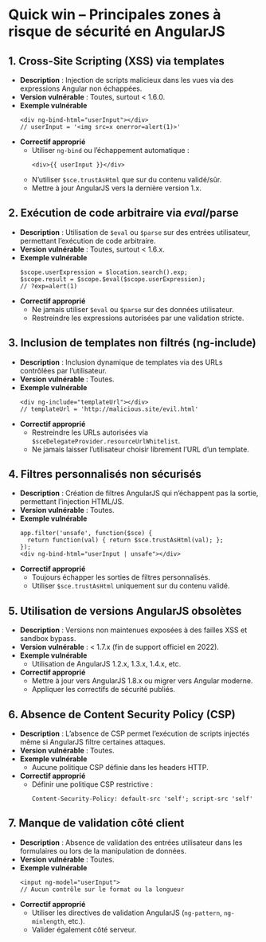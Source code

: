 # Quick win – Principales zones à risque de sécurité en AngularJS

## 1. Cross-Site Scripting (XSS) via templates
- **Description** : Injection de scripts malicieux dans les vues via des expressions Angular non échappées.
- **Version vulnérable** : Toutes, surtout < 1.6.0.
- **Exemple vulnérable**
  ```
  <div ng-bind-html="userInput"></div>
  // userInput = '<img src=x onerror=alert(1)>'
  ```
- **Correctif approprié**
  - Utiliser `ng-bind` ou l’échappement automatique :
    ```
    <div>{{ userInput }}</div>
    ```
  - N’utiliser `$sce.trustAsHtml` que sur du contenu validé/sûr.
  - Mettre à jour AngularJS vers la dernière version 1.x.

## 2. Exécution de code arbitraire via $eval/$parse
- **Description** : Utilisation de `$eval` ou `$parse` sur des entrées utilisateur, permettant l’exécution de code arbitraire.
- **Version vulnérable** : Toutes, surtout < 1.6.x.
- **Exemple vulnérable**
  ```
  $scope.userExpression = $location.search().exp;
  $scope.result = $scope.$eval($scope.userExpression);
  // ?exp=alert(1)
  ```
- **Correctif approprié**
  - Ne jamais utiliser `$eval` ou `$parse` sur des données utilisateur.
  - Restreindre les expressions autorisées par une validation stricte.

## 3. Inclusion de templates non filtrés (ng-include)
- **Description** : Inclusion dynamique de templates via des URLs contrôlées par l’utilisateur.
- **Version vulnérable** : Toutes.
- **Exemple vulnérable**
  ```
  <div ng-include="templateUrl"></div>
  // templateUrl = 'http://malicious.site/evil.html'
  ```
- **Correctif approprié**
  - Restreindre les URLs autorisées via `$sceDelegateProvider.resourceUrlWhitelist`.
  - Ne jamais laisser l’utilisateur choisir librement l’URL d’un template.

## 4. Filtres personnalisés non sécurisés
- **Description** : Création de filtres AngularJS qui n’échappent pas la sortie, permettant l’injection HTML/JS.
- **Version vulnérable** : Toutes.
- **Exemple vulnérable**
  ```
  app.filter('unsafe', function($sce) {
    return function(val) { return $sce.trustAsHtml(val); };
  });
  <div ng-bind-html="userInput | unsafe"></div>
  ```
- **Correctif approprié**
  - Toujours échapper les sorties de filtres personnalisés.
  - Utiliser `$sce.trustAsHtml` uniquement sur du contenu validé.

## 5. Utilisation de versions AngularJS obsolètes
- **Description** : Versions non maintenues exposées à des failles XSS et sandbox bypass.
- **Version vulnérable** : < 1.7.x (fin de support officiel en 2022).
- **Exemple vulnérable**
  - Utilisation de AngularJS 1.2.x, 1.3.x, 1.4.x, etc.
- **Correctif approprié**
  - Mettre à jour vers AngularJS 1.8.x ou migrer vers Angular moderne.
  - Appliquer les correctifs de sécurité publiés.

## 6. Absence de Content Security Policy (CSP)
- **Description** : L’absence de CSP permet l’exécution de scripts injectés même si AngularJS filtre certaines attaques.
- **Version vulnérable** : Toutes.
- **Exemple vulnérable**
  - Aucune politique CSP définie dans les headers HTTP.
- **Correctif approprié**
  - Définir une politique CSP restrictive :
    ```
    Content-Security-Policy: default-src 'self'; script-src 'self'
    ```

## 7. Manque de validation côté client
- **Description** : Absence de validation des entrées utilisateur dans les formulaires ou lors de la manipulation de données.
- **Version vulnérable** : Toutes.
- **Exemple vulnérable**
  ```
  <input ng-model="userInput">
  // Aucun contrôle sur le format ou la longueur
  ```
- **Correctif approprié**
  - Utiliser les directives de validation AngularJS (`ng-pattern`, `ng-minlength`, etc.).
  - Valider également côté serveur.
